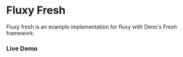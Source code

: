 # Fluxy Fresh

Fluxy fresh is an example implementation for fluxy with Deno's Fresh framework.

### Live Demo
